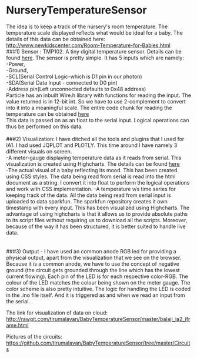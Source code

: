 # NurseryTemperatureSensor
The idea is to keep a track of the nursery's room temperature. The temperature scale displayed reflects what would be ideal for a baby. The details of this data can be obtained here:<br>
http://www.newkidscenter.com/Room-Temperature-for-Babies.html<br>
###1) Sensor :
TMP102. A tiny digital temperature sensor. Details can be found <a href="https://www.sparkfun.com/products/11931">here</a>.
The sensor is pretty simple. It has 5 inputs which are namely:<br>
-Power,<br>
-Ground, <br>
-SCL(Serial Control Logic-which is D1 pin in our photon)<br>
-SDA(Serial Data Input - connected to D0 pin)<br>
-Address pin(Left unconnected defaults to 0x48 address)<br>
Particle has an inbuilt Wire.h library with functions for reading the input. 
The value returned is in 12-bit int. So we have to use 2-complement to convert into it into a meaningful scale.
The entire code chunk for reading the temperature can be obtained <a href="http://bildr.org/2011/01/tmp102-arduino/">here</a><br>
This data is passed on as an float to the serial input. Logical operations can thus be performed on this data. 
<br><br>
###2) Visualization: 
I have ditched all the tools and plugins that I used for IA1. I had used JQPLOT and PLOTLY.
This time around I have namely 3 different visuals on screen.<br>
-A meter-gauge displaying temperature data as it reads from serial. This visualization is created using Highcharts. The details can be found <a href="http://www.highcharts.com/">here</a><br>
-The actual visual of a baby reflecting its mood. This has been created using CSS styles. The data being read from serial is read into the html document as a string. I convert it into float to perform the logical operations and work with CSS implementation.
-A temperature v/s time series for keeping track of the data. All the data being read from serial input is uploaded to data.sparkfun. The sparkfun repository creates it own timestamp with every input. This has been visualized using Highcharts. The advantage of using highcharts is that it allows us to provide absolute paths to its script files without requiring us to download all the scripts. Moreover, because of the way it has been structured, it is better suited to handle live data.<br>
<br><br>
###3) Output - 
I have used an common anode RGB led for providing a physical output, apart from the visualization that we see on the browser. Because it is a common anode, we have to use the concept of negative ground (the circuit gets grounded through the line which has the lowest current flowing). Each pin of the LED is for each respective color-RGB.
The colour of the LED matches the colour being shown on the meter gauge. The color scheme is also pretty intuitive.
The logic for handling the LED is coded in the .ino file itself. And it is triggered as and when we read an input from the serial.

The link for visualization of data on cloud:
http://rawgit.com/tirumalavan/BabyTemperatureSensor/master/balaji_ia2_iframe.html

Pictures of the circuits:
https://github.com/tirumalavan/BabyTemperatureSensor/tree/master/Circuits
